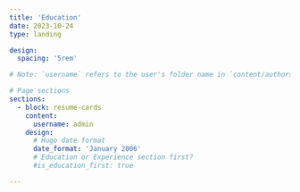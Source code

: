 ```yaml
---
title: 'Education'
date: 2023-10-24
type: landing

design:
  spacing: '5rem'

# Note: `username` refers to the user's folder name in `content/authors/`

# Page sections
sections:
  - block: resume-cards
    content:
      username: admin
    design:
      # Hugo date format
      date_format: 'January 2006'
      # Education or Experience section first?
      #is_education_first: true

---
```


